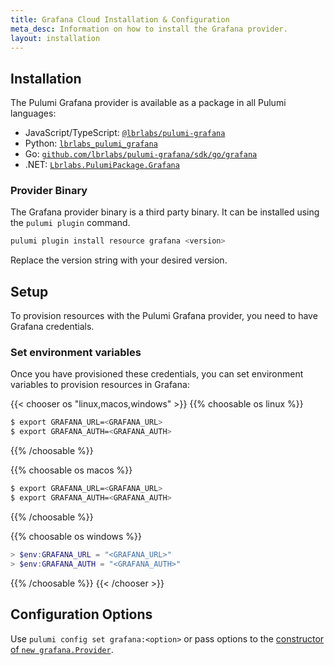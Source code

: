 ```yaml
---
title: Grafana Cloud Installation & Configuration
meta_desc: Information on how to install the Grafana provider.
layout: installation
---
```


## Installation

The Pulumi Grafana provider is available as a package in all Pulumi languages:

* JavaScript/TypeScript: [`@lbrlabs/pulumi-grafana`](https://www.npmjs.com/package/@lbrlabs/pulumi-grafana)
* Python: [`lbrlabs_pulumi_grafana`](https://pypi.org/project/lbrlabs-pulumi-grafana/)
* Go: [`github.com/lbrlabs/pulumi-grafana/sdk/go/grafana`](https://pkg.go.dev/github.com/lbrlabs/pulumi-grafana/sdk)
* .NET: [`Lbrlabs.PulumiPackage.Grafana`](https://www.nuget.org/packages/Lbrlabs.PulumiPackage.Grafana)

### Provider Binary

The Grafana provider binary is a third party binary. It can be installed using the `pulumi plugin` command.

```bash
pulumi plugin install resource grafana <version>
```

Replace the version string with your desired version.

## Setup

To provision resources with the Pulumi Grafana provider, you need to have Grafana credentials. 

### Set environment variables

Once you have provisioned these credentials, you can set environment variables to provision resources in Grafana:

{{< chooser os "linux,macos,windows" >}}
{{% choosable os linux %}}

```bash
$ export GRAFANA_URL=<GRAFANA_URL>
$ export GRAFANA_AUTH=<GRAFANA_AUTH>
```

{{% /choosable %}}

{{% choosable os macos %}}

```bash
$ export GRAFANA_URL=<GRAFANA_URL>
$ export GRAFANA_AUTH=<GRAFANA_AUTH>
```

{{% /choosable %}}

{{% choosable os windows %}}

```powershell
> $env:GRAFANA_URL = "<GRAFANA_URL>"
> $env:GRAFANA_AUTH = "<GRAFANA_AUTH>"
```

{{% /choosable %}}
{{< /chooser >}}

## Configuration Options

Use `pulumi config set grafana:<option>` or pass options to the [constructor of `new grafana.Provider`](/registry/packages/grafana/api-docs/provider).
